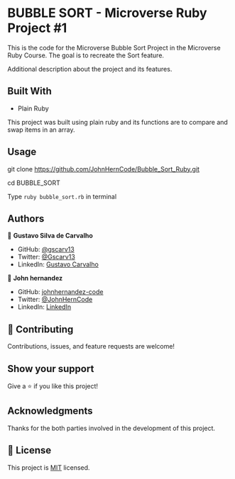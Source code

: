 # BUBBLE SORT - Microverse Ruby Project #1

This is the code for the Microverse Bubble Sort Project in the Microverse Ruby Course.
The goal is to recreate the Sort feature. 

Additional description about the project and its features.

## Built With

- Plain Ruby

This project was built using plain ruby and its functions are to compare and swap items in an array. 

## Usage

git clone https://github.com/JohnHernCode/Bubble_Sort_Ruby.git

cd BUBBLE_SORT

Type `ruby bubble_sort.rb` in terminal

## Authors

👤 **Gustavo Silva de Carvalho**

- GitHub: [@gscarv13](https://github.com/gscarv13)
- Twitter: [@Gscarv13](https://twitter.com/Gscarv13)
- LinkedIn: [Gustavo Carvalho](https://www.linkedin.com/in/gustavo-silva-de-carvalho-72998a156/)

👤 **John hernandez**

- GitHub: [johnhernandez-code](https://github.com/johnhernandez-code)
- Twitter: [@JohnHernCode](https://twitter.com/JohnHernCode)
- LinkedIn: [LinkedIn](https://www.linkedin.com/in/john-hernandez-56a7821b8/)

## 🤝 Contributing

Contributions, issues, and feature requests are welcome!

## Show your support

Give a ⭐️ if you like this project!

## Acknowledgments

Thanks for the both parties involved in the development of this project.

## 📝 License

This project is [MIT](https://github.com/JohnHernCode/Bubble_Sort_Ruby/blob/main/LICENSE) licensed.
